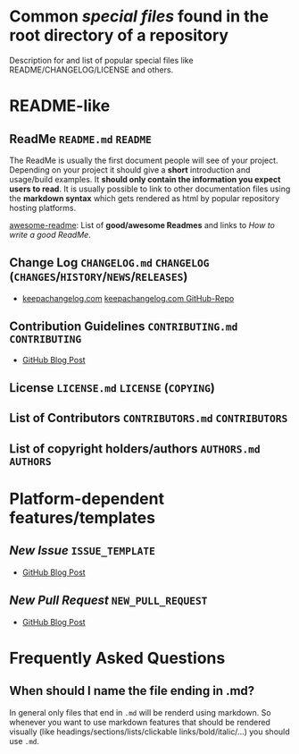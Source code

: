 # Common *special files* found in the root directory of a repository

Description for and list of popular special files like README/CHANGELOG/LICENSE and others.

# README-like

## ReadMe `README.md` `README`

The ReadMe is usually the first document people will see of your project. Depending on your project it should give a **short** introduction and usage/build examples. It **should only contain the information you expect users to read**. It is usually possible to link to other documentation files using the **markdown syntax** which gets rendered as html by popular repository hosting platforms.

[awesome-readme](https://github.com/matiassingers/awesome-readme): List of **good/awesome Readmes** and links to *How to write a good ReadMe*.

## Change Log `CHANGELOG.md` `CHANGELOG` (`CHANGES`/`HISTORY`/`NEWS`/`RELEASES`)

- [keepachangelog.com](http://keepachangelog.com/) [keepachangelog.com GitHub-Repo](https://github.com/olivierlacan/keep-a-changelog)

## Contribution Guidelines `CONTRIBUTING.md` `CONTRIBUTING`

- [GitHub Blog Post](https://github.com/blog/1184-contributing-guidelines)

## License `LICENSE.md` `LICENSE` (`COPYING`)

## List of Contributors `CONTRIBUTORS.md` `CONTRIBUTORS`

## List of copyright holders/authors `AUTHORS.md` `AUTHORS`

# Platform-dependent features/templates

## *New Issue* `ISSUE_TEMPLATE`

- [GitHub Blog Post](https://github.com/blog/2111-issue-and-pull-request-templates)

## *New Pull Request* `NEW_PULL_REQUEST`

- [GitHub Blog Post](https://github.com/blog/2111-issue-and-pull-request-templates)

# Frequently Asked Questions
## When should I name the file ending in **.md**?

In general only files that end in `.md` will be renderd using markdown. So whenever you want to use markdown features that should be rendered visually (like headings/sections/lists/clickable links/bold/italic/...) you should use `.md`.
